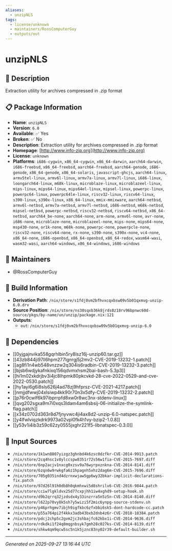 ```yaml
---
aliases:
  - unzipNLS
tags:
  - license/unknown
  - maintainers/RossComputerGuy
  - outputs/out
---
```


# unzipNLS

## 📝 Description

Extraction utility for archives compressed in .zip format

## 📋 Package Information

- **Name**: `unzipNLS`
- **Version**: `6.0`
- **Available**: ✅ Yes
- **Broken**: ✅ No
- **Description**: Extraction utility for archives compressed in .zip format
- **Homepage**: [http://www.info-zip.org](http://www.info-zip.org)
- **License**: `unknown`
- **Platforms**: `i686-cygwin`, `x86_64-cygwin`, `x86_64-darwin`, `aarch64-darwin`, `i686-freebsd`, `x86_64-freebsd`, `aarch64-freebsd`, `aarch64-genode`, `i686-genode`, `x86_64-genode`, `x86_64-solaris`, `javascript-ghcjs`, `aarch64-linux`, `armv5tel-linux`, `armv6l-linux`, `armv7a-linux`, `armv7l-linux`, `i686-linux`, `loongarch64-linux`, `m68k-linux`, `microblaze-linux`, `microblazeel-linux`, `mips-linux`, `mips64-linux`, `mips64el-linux`, `mipsel-linux`, `powerpc-linux`, `powerpc64-linux`, `powerpc64le-linux`, `riscv32-linux`, `riscv64-linux`, `s390-linux`, `s390x-linux`, `x86_64-linux`, `mmix-mmixware`, `aarch64-netbsd`, `armv6l-netbsd`, `armv7a-netbsd`, `armv7l-netbsd`, `i686-netbsd`, `m68k-netbsd`, `mipsel-netbsd`, `powerpc-netbsd`, `riscv32-netbsd`, `riscv64-netbsd`, `x86_64-netbsd`, `aarch64_be-none`, `aarch64-none`, `arm-none`, `armv6l-none`, `avr-none`, `i686-none`, `microblaze-none`, `microblazeel-none`, `mips-none`, `mips64-none`, `msp430-none`, `or1k-none`, `m68k-none`, `powerpc-none`, `powerpcle-none`, `riscv32-none`, `riscv64-none`, `rx-none`, `s390-none`, `s390x-none`, `vc4-none`, `x86_64-none`, `i686-openbsd`, `x86_64-openbsd`, `x86_64-redox`, `wasm64-wasi`, `wasm32-wasi`, `aarch64-windows`, `x86_64-windows`, `i686-windows`
## 👥 Maintainers

- @RossComputerGuy


## 🔧 Build Information

- **Derivation Path**: `/nix/store/s1fdj0vm2bfhvxcqxbsw09v5b01qxmvg-unzip-6.0.drv`
- **Source Position**: `/nix/store/ns30sqxb36k8jrds8z18rv96bpnwc60d-source/pkgs/by-name/un/unzip/package.nix:121`
- **Outputs**:
  - `out`:  `/nix/store/s1fdj0vm2bfhvxcqxbsw09v5b01qxmvg-unzip-6.0`

## 🔗 Dependencies

- [[0yjgajnvika558gqrhlbin5ry8lsz16j-unzip60.tar.gz]]
- [[43zb844ji97ll6hpm277lgnrgj5j2mv2-CVE-2019-13232-1.patch]]
- [[ag8fi1n4wb548vnzzw2q304is6radbin-CVE-2019-13232-3.patch]]
- [[bjsb6wdjykafnkixq156qdvmxhsm2bai-bash-5.3p3]]
- [[hi1m02xkdrjbv3i4jc8lhpmk80pkcvkd-28-cve-2022-0529-and-cve-2022-0530.patch]]
- [[hy1ayi6g6i8sls626j4ad78zj9hfprsz-CVE-2021-4217.patch]]
- [[nmjjdfwwj04xlsiwp4kk90r70n3x5dfy-CVE-2019-13232-2.patch]]
- [[p76r0cwlf6k97ibprrpfd8xw0r8wc3nx-stdenv-linux]]
- [[qvg202sgxa9m7i0xqs3ldam4am6sbsij-06-initialize-the-symlink-flag.patch]]
- [[x34z0702d363r8d7fjnyvwc4ji4ax8d2-unzip-6.0-natspec.patch]]
- [[y4lfwlviqzkdrk9973a02vpl0fk4h1vy-bzip2-1.0.8]]
- [[y53v1i4ib3z59c62zy0555jxghr221f5-libnatspec-0.3.0]]

## 📁 Input Sources

- `/nix/store/1k1wn8807yizgz3ghnbd4k6zsc0dzfkr-CVE-2014-9913.patch`
- `/nix/store/2cq4hsc1v8ylccspw8351r72s56w1fia-CVE-2015-7697.diff`
- `/nix/store/6np2acjv1nxcg0xzsv9a76wyrpxznkna-CVE-2014-8141.diff`
- `/nix/store/6zqn6w9rwkgfa6z1hpagnh5xhz2dag6m-CVE-2015-7696.diff`
- `/nix/store/705g035ind4dzrnxwjaw5gp6wy32bkar-implicit-declarations-fix.patch`
- `/nix/store/97d26l91h0db8h0qkmhxwi5d8shrilv6-CVE-2016-9844.patch`
- `/nix/store/cciw7lgkldvx25d77cxpjhh1iw4xghd9-setup-hook.sh`
- `/nix/store/d9b2qrrq32jzdsdx4y33inzrra5n5z5n-CVE-2014-8140.diff`
- `/nix/store/l622p70vy8k5sh7y5wizi5f2mic6ynpg-source-stdenv.sh`
- `/nix/store/p46prhgmv7ibjh9igfkbc6zfxbbi6sk5-dont-hardcode-cc.patch`
- `/nix/store/p55a764pi2f4kkx3adb43bxb2dnb4z6r-CVE-2018-18384.patch`
- `/nix/store/pdcj2chp5c2gvm2jc3shbajfc62kbx1i-CVE-2014-9636.diff`
- `/nix/store/rdkdki1f24q8mqgnbsyk7gmh28c027ks-CVE-2014-8139.diff`
- `/nix/store/shkw4qm9qcw5sc5n1k5jznc83ny02r39-default-builder.sh`

---
*Generated on 2025-09-27 13:16:44 UTC*
